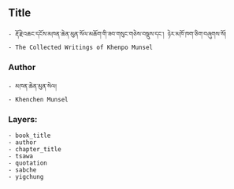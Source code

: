 ## Title
	- རྡོ་རྗེ་འཆང་དངོས་མཁན་ཆེན་མུན་སོལ་མཆོག་གི་ཟབ་གསུང་གཅེས་བསྡུས་དང་། ཉེར་མཁོ་ཁག་ཅིག་བཞུགས་སོ།
	- The Collected Writings of Khenpo Munsel

### Author
	- མཁན་ཆེན་མུན་སེལ།
	- Khenchen Munsel

### Layers:
	- book_title
	- author
	- chapter_title
	- tsawa
	- quotation
	- sabche
	- yigchung
